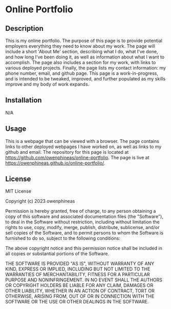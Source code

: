 # Online Portfolio
## Description
This is my online portfolio. The purpose of this page is to provide potential employers everything they need to know about my work. The page will include a short 'About Me' section,
describing what I do, what I've done, and how long I've been doing it, as well as information about what I want to accomplish. The page also includes a section for my work, with links
to various deployed projects. Finally, the page lists my contact information: my phone number, email, and github page. This page is a work-in-progress, and is intended to be tweaked, improved, and further populated as my skills improve and my body of work expands.

## Installation
N/A

## Usage
This is a webpage that can be viewed with a browser. The page contains links to other deployed webpages I have worked on, as well as links to my github and email. The repository for this page is located at https://github.com/owenphineas/online-portfolio. The page is live at https://owenphineas.github.io/online-portfolio/.

## License
MIT License

Copyright (c) 2023 owenphineas

Permission is hereby granted, free of charge, to any person obtaining a copy
of this software and associated documentation files (the "Software"), to deal
in the Software without restriction, including without limitation the rights
to use, copy, modify, merge, publish, distribute, sublicense, and/or sell
copies of the Software, and to permit persons to whom the Software is
furnished to do so, subject to the following conditions:

The above copyright notice and this permission notice shall be included in all
copies or substantial portions of the Software.

THE SOFTWARE IS PROVIDED "AS IS", WITHOUT WARRANTY OF ANY KIND, EXPRESS OR
IMPLIED, INCLUDING BUT NOT LIMITED TO THE WARRANTIES OF MERCHANTABILITY,
FITNESS FOR A PARTICULAR PURPOSE AND NONINFRINGEMENT. IN NO EVENT SHALL THE
AUTHORS OR COPYRIGHT HOLDERS BE LIABLE FOR ANY CLAIM, DAMAGES OR OTHER
LIABILITY, WHETHER IN AN ACTION OF CONTRACT, TORT OR OTHERWISE, ARISING FROM,
OUT OF OR IN CONNECTION WITH THE SOFTWARE OR THE USE OR OTHER DEALINGS IN THE
SOFTWARE.
